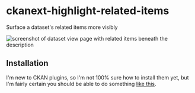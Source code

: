 # ckanext-highlight-related-items
Surface a dataset's related items more visibly

![screenshot of dataset view page with related items beneath the
description](http://i.imgur.com/M8dmuPc.png)

## Installation
I'm new to CKAN plugins, so I'm not 100% sure how to install them yet, but I'm
fairly certain you should be able to do something [like
this](https://github.com/ckan/ckanext-disqus#activating-and-installing).
